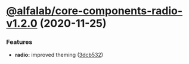 # [@alfalab/core-components-radio-v1.2.0](https://github.com/alfa-laboratory/core-components/compare/@alfalab/core-components-radio@1.1.5...@alfalab/core-components-radio@1.2.0) (2020-11-25)


### Features

* **radio:** improved theming ([3dcb532](https://github.com/alfa-laboratory/core-components/commit/3dcb532b8b6d9a4e610a56b557a54f6c68e6ce46))
